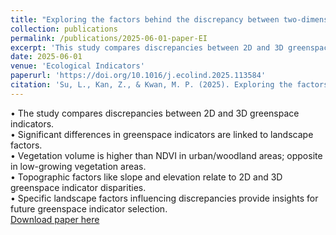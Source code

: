 ```yaml
---
title: "Exploring the factors behind the discrepancy between two-dimensional and three-dimensional indicators of greenspace exposure"
collection: publications
permalink: /publications/2025-06-01-paper-EI
excerpt: 'This study compares discrepancies between 2D and 3D greenspace indicators.'
date: 2025-06-01
venue: 'Ecological Indicators'
paperurl: 'https://doi.org/10.1016/j.ecolind.2025.113584'
citation: 'Su, L., Kan, Z., & Kwan, M. P. (2025). Exploring the factors behind the discrepancy between two-dimensional and three-dimensional indicators of greenspace exposure. Ecological Indicators, 175, 113584.'
---
```

• The study compares discrepancies between 2D and 3D greenspace indicators.<br>
• Significant differences in greenspace indicators are linked to landscape factors.<br>
• Vegetation volume is higher than NDVI in urban/woodland areas; opposite in low-growing vegetation areas.<br>
• Topographic factors like slope and elevation relate to 2D and 3D greenspace indicator disparities.  
• Specific landscape factors influencing discrepancies provide insights for future greenspace indicator selection.<br>
[Download paper here](https://www.sciencedirect.com/science/article/pii/S1470160X2500514X)

